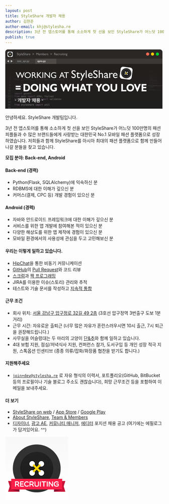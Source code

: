 ```yaml
---
layout: post
title: StyleShare 개발자 채용
author: 김현준
author-email: khj@stylesha.re
description: 3년 전 앱스토어를 통해 소소하게 첫 선을 보인 StyleShare가 어느덧 100만명의 패션 피플들과 수 많은 브랜드들에게 사랑받는 대한민국 No.1 모바일 패션 플랫폼으로 성장하였습니다. 저희들과 함께 StyleShare를 아시아 최대의 패션 플랫폼으로 함께 만들어나갈 분들을 찾고 있습니다.
publish: true
---
```


![](/images/2014-08-15/header.png)

안녕하세요. StyleShare 개발팀입니다.

3년 전 앱스토어를 통해 소소하게 첫 선을 보인 StyleShare가 어느덧 100만명의 패션 피플들과 수 많은 브랜드들에게 사랑받는 대한민국 No.1 모바일 패션 플랫폼으로 성장하였습니다. 저희들과 함께 StyleShare를 아시아 최대의 패션 플랫폼으로 함께 만들어나갈 분들을 찾고 있습니다.

**모집 분야: Back-end, Android**

#### Back-end (경력)

* Python(Flask, SQLAlchemy)에 익숙하신 분
* RDBMS에 대한 이해가 깊으신 분
* 커머스(결제, CPC 등) 개발 경험이 있으신 분

#### Android (경력)

* 자바와 안드로이드 프레임워크에 대한 이해가 깊으신 분
* 서비스를 위한 앱 개발에 참여해본 적이 있으신 분
* 다양한 해상도를 위한 앱 제작에 경험이 있으신 분
* 모바일 환경에서의 사용성에 관심을 두고 고민해보신 분

#### 우리는 이렇게 일하고 있습니다.

* [HipChat](https://www.hipchat.com/)을 통한 비동기 커뮤니케이션
* [GitHub](https://github.com)의 [Pull Request](https://help.github.com/articles/using-pull-requests)와 코드 리뷰
* [스크럼](http://ko.wikipedia.org/wiki/%EC%8A%A4%ED%81%AC%EB%9F%BC_(%EC%95%A0%EC%9E%90%EC%9D%BC_%EA%B0%9C%EB%B0%9C_%ED%94%84%EB%A1%9C%EC%84%B8%EC%8A%A4))과 [짝 프로그래밍](http://en.wikipedia.org/wiki/Pair_programming)
* JIRA를 이용한 이슈(스토리) 관리와 추적
* 테스트와 기술 문서를 작성하고 [지속적 통합](http://ko.wikipedia.org/wiki/%EC%A7%80%EC%86%8D%EC%A0%81%EC%9D%B8_%ED%86%B5%ED%95%A9)

#### 근무 조건

* 회사 위치: [서울 강남구 압구정로 32길 49&#160;2층](http://about.stylesha.re/about/contact/#map-canvas) (3호선 압구정역 3번출구 도보 1분 거리)
* 근무 시간: 자유로운 출퇴근 (너무 많은 자유가 혼란스러우시면 10시 출근, 7시 퇴근을 권장해드립니다.)
* 사무실을 어슬렁대는 두 마리의 고양이 [단&amp;추](https://www.facebook.com/danchupage)와 함께 일하고 있습니다.
* 4대 보험 지원, 점심/저녁식사 지원, 컨퍼런스 참가, 도서구입 등 개인 성장 적극 지원, 스톡옵션 인센티브 (종종 의류/잡화/화장품 협찬을 받기도 합니다.)

#### 지원해주세요

* [`join+dev@stylesha.re`](mailto:join+dev@stylesha.re) 로 자유 형식의 이력서, 포트폴리오(GitHub, BitBucket 등의 프로필이나 기술 블로그 주소도 괜찮습니다), 희망 근무조건 등을 포함하여 이메일을 보내주세요.

#### 더 보기

* [StyleShare on web](https://www.stylesha.re) / [App Store](https://itunes.apple.com/kr/app/styleshare-fashion-beauty/id458165974?mt=8) / [Google Play](https://play.google.com/store/apps/details?id=com.styleshare.android&amp;hl=ko)
* [About StyleShare](http://about.stylesha.re/), [Team &amp; Members](http://about.stylesha.re/about/team/)
* [디자이너](http://blog.stylesha.re/220092344260), [광고 AE](http://blog.stylesha.re/220082608073), [커뮤니티 매니저](http://blog.stylesha.re/220082605784), [에디터](http://blog.stylesha.re/220074552770) 포지션 채용 공고 (여기에는 에필로그가 담겨있어요. ^^)

![](/images/2014-08-15/footer.png)
